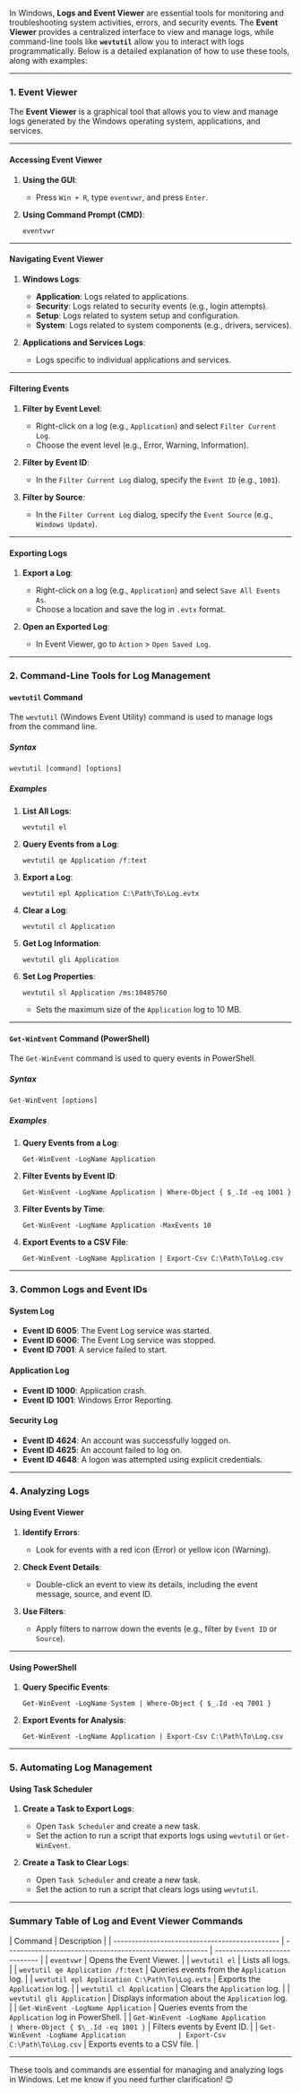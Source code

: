 In Windows, **Logs and Event Viewer** are essential tools for monitoring and troubleshooting system activities, errors, and security events. The **Event Viewer** provides a centralized interface to view and manage logs, while command-line tools like **`wevtutil`** allow you to interact with logs programmatically. Below is a detailed explanation of how to use these tools, along with examples:

---

### **1. Event Viewer**

The **Event Viewer** is a graphical tool that allows you to view and manage logs generated by the Windows operating system, applications, and services.

---

#### **Accessing Event Viewer**

1. **Using the GUI**:

   - Press `Win + R`, type `eventvwr`, and press `Enter`.

2. **Using Command Prompt (CMD)**:
   ```
   eventvwr
   ```

---

#### **Navigating Event Viewer**

1. **Windows Logs**:

   - **Application**: Logs related to applications.
   - **Security**: Logs related to security events (e.g., login attempts).
   - **Setup**: Logs related to system setup and configuration.
   - **System**: Logs related to system components (e.g., drivers, services).

2. **Applications and Services Logs**:
   - Logs specific to individual applications and services.

---

#### **Filtering Events**

1. **Filter by Event Level**:

   - Right-click on a log (e.g., `Application`) and select `Filter Current Log`.
   - Choose the event level (e.g., Error, Warning, Information).

2. **Filter by Event ID**:

   - In the `Filter Current Log` dialog, specify the `Event ID` (e.g., `1001`).

3. **Filter by Source**:
   - In the `Filter Current Log` dialog, specify the `Event Source` (e.g., `Windows Update`).

---

#### **Exporting Logs**

1. **Export a Log**:

   - Right-click on a log (e.g., `Application`) and select `Save All Events As`.
   - Choose a location and save the log in `.evtx` format.

2. **Open an Exported Log**:
   - In Event Viewer, go to `Action` > `Open Saved Log`.

---

### **2. Command-Line Tools for Log Management**

#### **`wevtutil` Command**

The `wevtutil` (Windows Event Utility) command is used to manage logs from the command line.

##### **Syntax**

```
wevtutil [command] [options]
```

##### **Examples**

1. **List All Logs**:

   ```
   wevtutil el
   ```

2. **Query Events from a Log**:

   ```
   wevtutil qe Application /f:text
   ```

3. **Export a Log**:

   ```
   wevtutil epl Application C:\Path\To\Log.evtx
   ```

4. **Clear a Log**:

   ```
   wevtutil cl Application
   ```

5. **Get Log Information**:

   ```
   wevtutil gli Application
   ```

6. **Set Log Properties**:
   ```
   wevtutil sl Application /ms:10485760
   ```
   - Sets the maximum size of the `Application` log to 10 MB.

---

#### **`Get-WinEvent` Command (PowerShell)**

The `Get-WinEvent` command is used to query events in PowerShell.

##### **Syntax**

```
Get-WinEvent [options]
```

##### **Examples**

1. **Query Events from a Log**:

   ```
   Get-WinEvent -LogName Application
   ```

2. **Filter Events by Event ID**:

   ```
   Get-WinEvent -LogName Application | Where-Object { $_.Id -eq 1001 }
   ```

3. **Filter Events by Time**:

   ```
   Get-WinEvent -LogName Application -MaxEvents 10
   ```

4. **Export Events to a CSV File**:
   ```
   Get-WinEvent -LogName Application | Export-Csv C:\Path\To\Log.csv
   ```

---

### **3. Common Logs and Event IDs**

#### **System Log**

- **Event ID 6005**: The Event Log service was started.
- **Event ID 6006**: The Event Log service was stopped.
- **Event ID 7001**: A service failed to start.

#### **Application Log**

- **Event ID 1000**: Application crash.
- **Event ID 1001**: Windows Error Reporting.

#### **Security Log**

- **Event ID 4624**: An account was successfully logged on.
- **Event ID 4625**: An account failed to log on.
- **Event ID 4648**: A logon was attempted using explicit credentials.

---

### **4. Analyzing Logs**

#### **Using Event Viewer**

1. **Identify Errors**:

   - Look for events with a red icon (Error) or yellow icon (Warning).

2. **Check Event Details**:

   - Double-click an event to view its details, including the event message, source, and event ID.

3. **Use Filters**:
   - Apply filters to narrow down the events (e.g., filter by `Event ID` or `Source`).

---

#### **Using PowerShell**

1. **Query Specific Events**:

   ```
   Get-WinEvent -LogName System | Where-Object { $_.Id -eq 7001 }
   ```

2. **Export Events for Analysis**:
   ```
   Get-WinEvent -LogName Application | Export-Csv C:\Path\To\Log.csv
   ```

---

### **5. Automating Log Management**

#### **Using Task Scheduler**

1. **Create a Task to Export Logs**:

   - Open `Task Scheduler` and create a new task.
   - Set the action to run a script that exports logs using `wevtutil` or `Get-WinEvent`.

2. **Create a Task to Clear Logs**:
   - Open `Task Scheduler` and create a new task.
   - Set the action to run a script that clears logs using `wevtutil`.

---

### **Summary Table of Log and Event Viewer Commands**

| Command                                        | Description                                              |
| ---------------------------------------------- | -------------------------------------------------------- | ----------------------------- |
| `eventvwr`                                     | Opens the Event Viewer.                                  |
| `wevtutil el`                                  | Lists all logs.                                          |
| `wevtutil qe Application /f:text`              | Queries events from the `Application` log.               |
| `wevtutil epl Application C:\Path\To\Log.evtx` | Exports the `Application` log.                           |
| `wevtutil cl Application`                      | Clears the `Application` log.                            |
| `wevtutil gli Application`                     | Displays information about the `Application` log.        |
| `Get-WinEvent -LogName Application`            | Queries events from the `Application` log in PowerShell. |
| `Get-WinEvent -LogName Application             | Where-Object { $\_.Id -eq 1001 }`                        | Filters events by Event ID.   |
| `Get-WinEvent -LogName Application             | Export-Csv C:\Path\To\Log.csv`                           | Exports events to a CSV file. |

---

These tools and commands are essential for managing and analyzing logs in Windows. Let me know if you need further clarification! 😊
